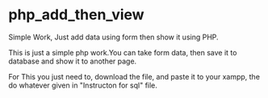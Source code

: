 # php_add_then_view
Simple Work, Just add data using form then show it using PHP.

This is just a simple php work.You can take form data, then save it to database and show it to another page.

For This you just need to, download the file, and paste it to your xampp, the do whatever given in "Instructon for sql" file.

